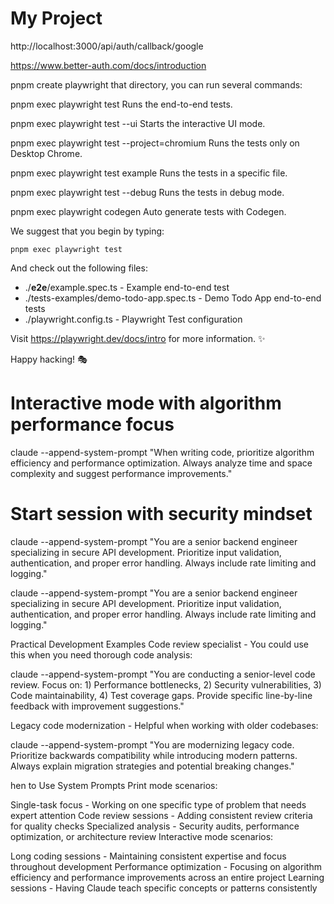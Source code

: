 # My Project

http://localhost:3000/api/auth/callback/google

https://www.better-auth.com/docs/introduction

pnpm create playwright
that directory, you can run several commands:

pnpm exec playwright test
Runs the end-to-end tests.

pnpm exec playwright test --ui
Starts the interactive UI mode.

pnpm exec playwright test --project=chromium
Runs the tests only on Desktop Chrome.

pnpm exec playwright test example
Runs the tests in a specific file.

pnpm exec playwright test --debug
Runs the tests in debug mode.

pnpm exec playwright codegen
Auto generate tests with Codegen.

We suggest that you begin by typing:

    pnpm exec playwright test

And check out the following files:

- ./**e2e**/example.spec.ts - Example end-to-end test
- ./tests-examples/demo-todo-app.spec.ts - Demo Todo App end-to-end tests
- ./playwright.config.ts - Playwright Test configuration

Visit https://playwright.dev/docs/intro for more information. ✨

Happy hacking! 🎭

# Interactive mode with algorithm performance focus

claude --append-system-prompt "When writing code, prioritize algorithm efficiency and performance optimization. Always analyze time and space complexity and suggest performance improvements."

# Start session with security mindset

claude --append-system-prompt "You are a senior backend engineer specializing in secure API development. Prioritize input validation, authentication, and proper error handling. Always include rate limiting and logging."

claude --append-system-prompt "You are a senior backend engineer specializing in secure API development. Prioritize input validation, authentication, and proper error handling. Always include rate limiting and logging."

Practical Development Examples
Code review specialist - You could use this when you need thorough code analysis:

claude --append-system-prompt "You are conducting a senior-level code review. Focus on: 1) Performance bottlenecks, 2) Security vulnerabilities, 3) Code maintainability, 4) Test coverage gaps. Provide specific line-by-line feedback with improvement suggestions."

Legacy code modernization - Helpful when working with older codebases:

claude --append-system-prompt "You are modernizing legacy code. Prioritize backwards compatibility while introducing modern patterns. Always explain migration strategies and potential breaking changes."

hen to Use System Prompts
Print mode scenarios:

Single-task focus - Working on one specific type of problem that needs expert attention
Code review sessions - Adding consistent review criteria for quality checks
Specialized analysis - Security audits, performance optimization, or architecture review
Interactive mode scenarios:

Long coding sessions - Maintaining consistent expertise and focus throughout development
Performance optimization - Focusing on algorithm efficiency and performance improvements across an entire project
Learning sessions - Having Claude teach specific concepts or patterns consistently
